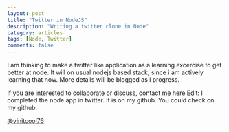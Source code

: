 ```yaml
---
layout: post
title: "Twitter in NodeJS"
description: "Writing a twitter clone in Node"
category: articles
tags: [Node, Twitter]
comments: false
---
```


I am thinking to make a twitter like application as a learning excercise 
to get better at node. It will on usual nodejs based stack, since i am actively 
learning that now. More details will be blogged as i progress.

If you are interested to collaborate or discuss, contact me here
Edit: I completed the node app in twitter. It is on my github. You could check on my github.

[@vinitcool76](http://twitter.com/vinitcool76)

